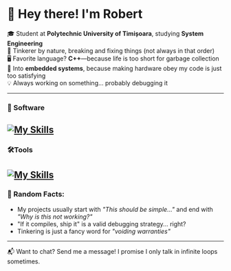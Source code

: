 # 👋 Hey there! I'm Robert  

🎓 Student at **Polytechnic University of Timișoara**, studying **System Engineering**  
🔧 Tinkerer by nature, breaking and fixing things (not always in that order)  
🖥️ Favorite language? **C++**—because life is too short for garbage collection  
🤖 Into **embedded systems**, because making hardware obey my code is just too satisfying  
💡 Always working on something... probably debugging it  

---

### 🧰 Software
[![My Skills](https://skillicons.dev/icons?i=cpp,c,java,ros,mysql,docker,dotnet,cs,git,bash,py&theme=light)](https://skillicons.dev)
---

### 🛠️Tools
[![My Skills](https://skillicons.dev/icons?i=azure,arduino,clion,linux,postman,rider,vscode&theme=light)](https://skillicons.dev)
---
### 🚀 Random Facts:
- My projects usually start with *"This should be simple..."* and end with *"Why is this not working?"*
- "If it compiles, ship it" is a valid debugging strategy... right?
- Tinkering is just a fancy word for *"voiding warranties"*

---

📬 Want to chat? Send me a message! I promise I only talk in infinite loops sometimes.  

